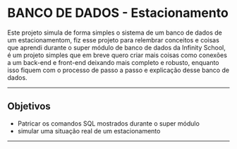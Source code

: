 # BANCO DE DADOS - Estacionamento

Este projeto simula de forma simples o sistema de um banco de dados de um estacionamentom, fiz esse projeto para relembrar conceitos e coisas que aprendi durante
o super módulo de banco de dados da Infinity School, é um projeto simples que em breve quero criar mais coisas como conexões a um back-end e front-end deixando mais 
completo e robusto, enquanto isso fiquem com o processo de passo a passo e explicação desse banco de dados.

---

## Objetivos
- Patricar os comandos SQL mostrados durante o super módulo
- simular uma situação real de um estacionamento

---
